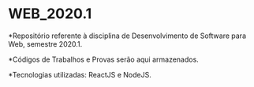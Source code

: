 # WEB_2020.1

*Repositório referente à disciplina de Desenvolvimento de Software para Web, semestre 2020.1. 

*Códigos de Trabalhos e Provas serão aqui armazenados.

*Tecnologias utilizadas: ReactJS e NodeJS.
